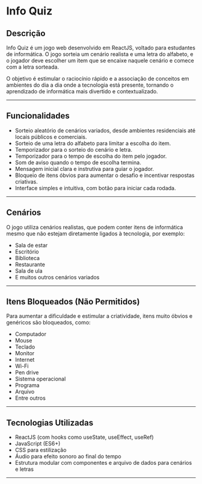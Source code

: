 # Info Quiz

## Descrição

Info Quiz é um jogo web desenvolvido em ReactJS, voltado para estudantes de informática. O jogo sorteia um cenário realista e uma letra do alfabeto, e o jogador deve escolher um item que se encaixe naquele cenário e comece com a letra sorteada.

O objetivo é estimular o raciocínio rápido e a associação de conceitos em ambientes do dia a dia onde a tecnologia está presente, tornando o aprendizado de informática mais divertido e contextualizado.

---

## Funcionalidades

- Sorteio aleatório de cenários variados, desde ambientes residenciais até locais públicos e comerciais.
- Sorteio de uma letra do alfabeto para limitar a escolha do item.
- Temporizador para o sorteio do cenário e letra.
- Temporizador para o tempo de escolha do item pelo jogador.
- Som de aviso quando o tempo de escolha termina.
- Mensagem inicial clara e instrutiva para guiar o jogador.
- Bloqueio de itens óbvios para aumentar o desafio e incentivar respostas criativas.
- Interface simples e intuitiva, com botão para iniciar cada rodada.

---

## Cenários

O jogo utiliza cenários realistas, que podem conter itens de informática mesmo que não estejam diretamente ligados à tecnologia, por exemplo:

- Sala de estar
- Escritório
- Biblioteca
- Restaurante
- Sala de ula
- E muitos outros cenários variados

---

## Itens Bloqueados (Não Permitidos)

Para aumentar a dificuldade e estimular a criatividade, itens muito óbvios e genéricos são bloqueados, como:

- Computador
- Mouse
- Teclado
- Monitor
- Internet
- Wi-Fi
- Pen drive
- Sistema operacional
- Programa
- Arquivo
- Entre outros

---

## Tecnologias Utilizadas

- ReactJS (com hooks como useState, useEffect, useRef)
- JavaScript (ES6+)
- CSS para estilização
- Áudio para efeito sonoro ao final do tempo
- Estrutura modular com componentes e arquivo de dados para cenários e letras

---